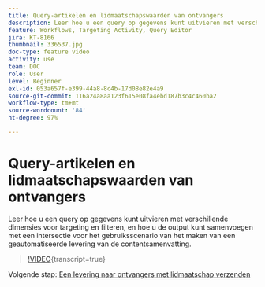 ```yaml
---
title: Query-artikelen en lidmaatschapswaarden van ontvangers
description: Leer hoe u een query op gegevens kunt uitvieren met verschillende dimensies voor targeting en filteren, en hoe u de output kunt samenvoegen met een intersectie voor het gebruiksscenario van het maken van een geautomatiseerde levering van de contentsamenvatting.
feature: Workflows, Targeting Activity, Query Editor
jira: KT-8166
thumbnail: 336537.jpg
doc-type: feature video
activity: use
team: DOC
role: User
level: Beginner
exl-id: 053a657f-e399-44a8-8c4b-17d08e82e4a9
source-git-commit: 116a24a8aa123f615e08fa4ebd187b3c4c460ba2
workflow-type: tm+mt
source-wordcount: '84'
ht-degree: 97%

---
```


# Query-artikelen en lidmaatschapswaarden van ontvangers

Leer hoe u een query op gegevens kunt uitvieren met verschillende dimensies voor targeting en filteren, en hoe u de output kunt samenvoegen met een intersectie voor het gebruiksscenario van het maken van een geautomatiseerde levering van de contentsamenvatting.

>[!VIDEO](https://video.tv.adobe.com/v/336537?quality=12&learn=on){transcript=true}

Volgende stap: [Een levering naar ontvangers met lidmaatschap verzenden](/help/tutorial-use-soap-apis/send-delivery-to-subscribed-recipients.md)
